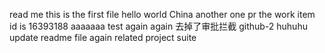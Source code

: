 read me
this is the first file
hello world
China
another one pr
the work item id is 16393188
aaaaaaa
test again
again
去掉了审批拦截
github-2
huhuhu
update readme file again
related
project suite
